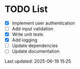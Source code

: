 # TODO List

- [x] Implement user authentication
- [ ] Add input validation
- [x] Write unit tests
- [x] Add logging
- [ ] Update dependencies
- [ ] Update documentation

Last updated: 2025-06-19 15:25
